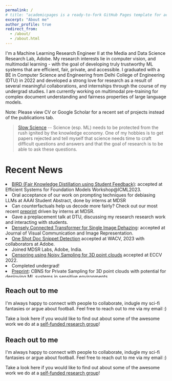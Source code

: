 ```yaml
---
permalink: /
# title: "academicpages is a ready-to-fork GitHub Pages template for academic personal websites"
excerpt: "About me"
author_profile: true
redirect_from: 
  - /about/
  - /about.html
---
```


I'm a Machine Learning Research Engineer II at the Media and Data Science Research Lab, Adobe. My research interests lie in computer vision, and multimodal learning - with the goal of developing truly trustworthy ML systems that are efficient, fair, private, and accessible. I graduated with a BE in Computer Science and Engineering from Delhi College of Engineering (DTU) in 2022 and developed a strong love for research as a result of several meaningful collaborations, and internships through the course of my undergrad studies. I am currently working on multimodal pre-training for complex document understanding and fairness properties of large language models.

Note: Please view CV or Google Scholar for a recent set of projects instead of the publications tab.


> [Slow Science](https://acofacien.org/images/files/BIBLIOTECA/Poliiticas_educacion_superior/SLOW%20SCIENCE%20MANIFESTO.pdf) -- Science (esp. ML) needs to be protected from the rush ignited by the knowledge economy. One of my hobbies is to get papers rejected and tell myself that science needs time to craft difficult questions and answers and that the goal of research is to be able to ask these questions. 



# Recent News


<div style="max-height: 300px; overflow-y: auto;">

<li><a href="https://openreview.net/forum?id=sXYJpfoW1V&referrer=%5Bthe%20profile%20of%20Abhinav%20Java%5D(%2Fprofile%3Fid%3D~Abhinav_Java1)">BIRD (Fair Knowledge Distillation using Student Feedback)</a>: accepted at Efficient Systems for Foundation Models Workshop@ICML2023.
  <li>Oral acceptance of our work on prompting techniques for debiasing LLMs at AAAI Student Abstract, done by interns at MDSR</li>
<li> Can counterfactuals help us decode more fairly? Check out our most recent <a href="https://arxiv.org/abs/2311.05451">preprint</a> driven by interns at MDSR.</li>
<li> Gave a preplacement talk at DTU, discussing my research research work and interacting with students.</li>
<li><a href="https://doi.org/10.1016/j.jvcir.2022.103722">Densely Connected Transformer for Single Image Dehazing</a>: accepted at Journal of Visual Communication and Image Representation.</li>
    <li><a href="https://arxiv.org/pdf/2209.06584v1.pdf">One Shot Doc Snippet Detection</a> accepted at WACV, 2023 with collaborators at Adobe.</li>
    <li>Joined MDSR Labs, Adobe, India.</li>
    <li><a href="https://web.media.mit.edu/~ayushc/CBNS.pdf">Censoring using Noisy Sampling for 3D point clouds</a> accepted at ECCV 2022.</li>
    <li>Completed undergrad!</li>
  <li><a href="https://web.media.mit.edu/~ayushc/CBNS.pdf">Preprint</a>: CBNS for Private Sampling for 3D point clouds with potential for deploying ML systems in sensitive environments.</li>
  <li><a href="https://arxiv.org/abs/2112.01637">Preprint</a>: AdaSplit for Low resource distributed ML systems (Split Learning)</li>
  <li>Received pre-placement offer from Adobe!</li>
  <li>Attended NIPS '21 and presented our work on Benford's Law (<a href="https://ml4physicalsciences.github.io/2021/files/NeurIPS_ML4PS_2021_99.pdf">paper</a>/<a href="https://ml4physicalsciences.github.io/2021/files/NeurIPS_ML4PS_2021_99_poster.png">poster</a>)</li>
  <li>Do Neural Network Parameters also follow Benford's Law? Our work exploring interesting properties of parameter distribution accepted at NIPS'21 <a href="https://ml4physicalsciences.github.io/2021/">ML4Physics</a> workshop!</li>
<li>Began Research Internship at Adobe, MDSR.</li>
  <li>Began collaborations with <a href="https://www.media.mit.edu/people/ayushc/overview/">Ayush Chopra</a>, <a href="https://www.media.mit.edu/">Camera Culture Group (Media Lab), MIT</a> (work on Split Learning, Private CV) 
    <li>Began collaboration with <a href="http://www.da.inf.ethz.ch/people/YannicKilcher/">Yannic Kilcher (ETH Zurich)</a> (Benford's Law and NNs).</li>
    <li>Began internship with <a href="https://www.cse.iitb.ac.in/~ganesh/">Prof. Ganesh</a> at Indian Institute of Technology, Bombay.</li>
    <li>Joined ML Lab at Delhi Technological University, exploring work on Image Dehazing and transformers.</li>
    <li>Completed internship at <a href="https://www.idfy.com/">IDfy</a>, working on a signature matching service with the data science team.</li>
    <li>Reached the final phase of <a href="https://indianexpress.com/article/cities/bangalore/iaf-announces-winners-mehar-baba-swarm-drone-competition-7588658/">IAF-Mehar Baba Prize</a> in collaboration with <a href="https://www.adanidefence.com/">Adani Aerospace</a> (the only undergrad team in the top 3), winners of the best comm architecture.</li>
    <li>Worked on the fabrication of the VTOL system for IAF Mehar Baba Competition phase one.</li>
    <li>Joined Team <a href="https://uasdtu.com/">UAS-DTU</a> and began working on <a href="https://indianexpress.com/article/cities/bangalore/iaf-announces-winners-mehar-baba-swarm-drone-competition-7588658/">Indian Air Force (IAF) Mehar Baba Competition</a>.</li>

</div>


Reach out to me
------
I'm always happy to connect with people to collaborate, indugle my sci-fi fantasies or argue about football. Feel free to reach out to me via my email :)

Take a look here if you would like to find out about some of the awesome work we do at a [self-funded research group](https://github.com/The-Learning-Machines)!


Reach out to me
------
I'm always happy to connect with people to collaborate, indugle my sci-fi fantasies or argue about football. Feel free to reach out to me via my email :)

Take a look here if you would like to find out about some of the awesome work we do at a [self-funded research group](https://github.com/The-Learning-Machines)!
